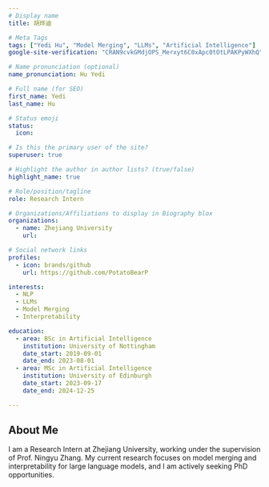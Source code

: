 ```yaml
---
# Display name
title: 胡烨迪

# Meta Tags
tags: ["Yedi Hu", "Model Merging", "LLMs", "Artificial Intelligence"]
google-site-verification: "CRAN9cvkGMdjOPS_Merxyt6C0xApc0tOtLPAKPyWXhQ"

# Name pronunciation (optional)
name_pronunciation: Hu Yedi

# Full name (for SEO)
first_name: Yedi
last_name: Hu

# Status emoji
status:
  icon: 

# Is this the primary user of the site?
superuser: true

# Highlight the author in author lists? (true/false)
highlight_name: true

# Role/position/tagline
role: Research Intern

# Organizations/Affiliations to display in Biography blox
organizations:
  - name: Zhejiang University
    url:

# Social network links
profiles:
  - icon: brands/github
    url: https://github.com/PotatoBearP

interests:
  - NLP
  - LLMs
  - Model Merging
  - Interpretability 

education:
  - area: BSc in Artificial Intelligence
    institution: University of Nottingham
    date_start: 2019-09-01
    date_end: 2023-08-01
  - area: MSc in Artificial Intelligence
    institution: University of Edinburgh
    date_start: 2023-09-17
    date_end: 2024-12-25

---
```


## About Me

I am a Research Intern at Zhejiang University, working under the supervision of Prof. Ningyu Zhang. My current research focuses on model merging and interpretability for large language models, and I am actively seeking PhD opportunities.
